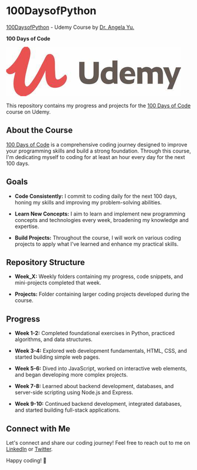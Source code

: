 # 100DaysofPython
[100DaysofPython](https://www.udemy.com/course/100-days-of-code/) - Udemy Course by [Dr. Angela Yu. ](https://twitter.com/yu_angela)

**100 Days of Code**

![100 Days of Code](./OIP.jpeg)

This repository contains my progress and projects for the [100 Days of Code](https://www.udemy.com/course/100-days-of-code/) course on Udemy.

## About the Course

[100 Days of Code](https://www.udemy.com/course/100-days-of-code/) is a comprehensive coding journey designed to improve your programming skills and build a strong foundation. Through this course, I'm dedicating myself to coding for at least an hour every day for the next 100 days.

## Goals

- **Code Consistently:** I commit to coding daily for the next 100 days, honing my skills and improving my problem-solving abilities.

- **Learn New Concepts:** I aim to learn and implement new programming concepts and technologies every week, broadening my knowledge and expertise.

- **Build Projects:** Throughout the course, I will work on various coding projects to apply what I've learned and enhance my practical skills.

## Repository Structure

- **Week_X:** Weekly folders containing my progress, code snippets, and mini-projects completed that week.

- **Projects:** Folder containing larger coding projects developed during the course.

## Progress

- **Week 1-2:** Completed foundational exercises in Python, practiced algorithms, and data structures.

- **Week 3-4:** Explored web development fundamentals, HTML, CSS, and started building simple web pages.

- **Week 5-6:** Dived into JavaScript, worked on interactive web elements, and began developing more complex projects.

- **Week 7-8:** Learned about backend development, databases, and server-side scripting using Node.js and Express.

- **Week 9-10:** Continued backend development, integrated databases, and started building full-stack applications.

## Connect with Me

Let's connect and share our coding journey! Feel free to reach out to me on [LinkedIn](https://www.linkedin.com/in/aluthra999) or [Twitter](https://twitter.com/pb02ankt).

Happy coding! 🚀
